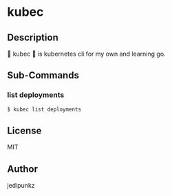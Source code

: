 # kubec

## Description

🐳 kubec 🐳 is kubernetes cli for my own and learning go.

## Sub-Commands

### list deployments

```bash
$ kubec list deployments
```

## License

MIT

## Author

jedipunkz
